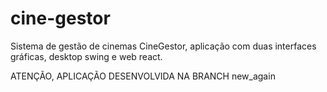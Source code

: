 # cine-gestor
Sistema de gestão de cinemas CineGestor, aplicação com duas interfaces gráficas, desktop swing e web react.

ATENÇÃO, APLICAÇÃO DESENVOLVIDA NA BRANCH new_again
